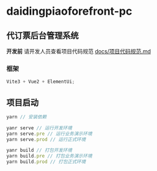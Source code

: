 # daidingpiaoforefront-pc

## 代订票后台管理系统

**开发前** 请开发人员查看项目代码规范 [docs/项目代码规范.md](./docs/项目代码规范.md)

### 框架

```js
Vite3 + Vue2 + ElementUi;
```

## 项目启动

```js
yarn // 安装依赖

yanr serve // 运行开发环境
yarn serve.pre // 运行业务演示环境
yarn serve.prod // 运行正式环境

yanr build // 打包开发环境
yarn build.pre // 打包业务演示环境
yarn build.prod // 打包正式环境
```
